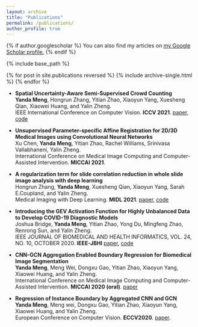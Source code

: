 ```yaml
---
layout: archive
title: "Publications"
permalink: /publications/
author_profile: true
---
```


{% if author.googlescholar %}
  You can also find my articles on <u><a href="{{author.googlescholar}}">my Google Scholar profile</a>.</u>
{% endif %}

{% include base_path %}

{% for post in site.publications reversed %}
  {% include archive-single.html %}
{% endfor %}

+ **Spatial Uncertainty-Aware Semi-Supervised Crowd Counting**  
**Yanda Meng**, Hongrun Zhang, Yitian Zhao, Xiaoyun Yang, Xuesheng Qian, Xiaowei Huang, and Yalin Zheng.      
IEEE International Conference on Computer Vision. **ICCV 2021**. [paper](https://arxiv.org/abs/2107.13271), [code](https://github.com/smallmax00/SUA_crowd_counting)

+ **Unsupervised Parameter-specific Affine Registration for 2D/3D Medical Images using Convolutional Neural Networks**  
Xu Chen,  **Yanda Meng**, Yitian Zhao, Rachel Williams, Srinivasa Vallabhaneni, Yalin Zheng.    
International Conference on Medical Image Computing and Computer-Assisted Intervention. **MICCAI 2021**.

+ **A regularization term for slide correlation reduction in whole slide image analysis with deep learning**  
Hongrun Zhang, **Yanda Meng**, Xuesheng Qian, Xiaoyun Yang, Sarah E.Coupland, and Yalin Zheng.  
Medical Imaging with Deep Learning. **MIDL 2021**. [paper](https://openreview.net/forum?id=2vCFIoWDS6E), [code](https://github.com/hrzhang1123/SlideCorrelationReduction)

+ **Introducing the GEV Activation Function for Highly Unbalanced Data to Develop COVID-19 Diagnostic Models**  
Joshua Bridge, **Yanda Meng**, Yitian Zhao, Yong Du, Mingfeng Zhao, Renrong Sun, and Yalin Zheng.  
IEEE JOURNAL OF BIOMEDICAL AND HEALTH INFORMATICS, VOL. 24, NO. 10, OCTOBER 2020. **IEEE-JBHI** [paper](https://ieeexplore.ieee.org/document/9151288), [code](https://github.com/JTBridge/GEV)

+ **CNN-GCN Aggregation Enabled Boundary Regression for Biomedical Image Segmentation**  
**Yanda Meng**, Meng Wei, Dongxu Gao, Yitian Zhao, Xiaoyun Yang, Xiaowei Huang, and Yalin Zheng.  
International Conference on Medical Image Computing and Computer-Assisted Intervention. **MICCAI 2020 (oral)**. [paper](https://www.springerprofessional.de/en/cnn-gcn-aggregation-enabled-boundary-regression-for-biomedical-i/18443174)

+ **Regression of Instance Boundary by Aggregated CNN and GCN**  
**Yanda Meng**, Meng wei, Dongxu Gao, Yitian Zhao, Xiaoyun Yang, Xiaowei Huang, and Yalin Zheng.  
European Conference on Computer Vision. **ECCV2020**. [paper](https://link.springer.com/chapter/10.1007/978-3-030-58598-3_12).










